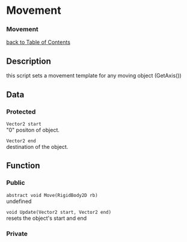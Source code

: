 # Movement
### Movement

[back to Table of Contents](/TableOfContents.md)

## Description
this script sets a movement template for any moving object (GetAxis())

## Data

### Protected

`Vector2 start`  
"0" positon of object.

`Vector2 end`  
destination of the object.

## Function

### Public

`abstract void Move(RigidBody2D rb)`  
undefined

`void Update(Vector2 start, Vector2 end)`  
resets the object's start and end

### Private 

